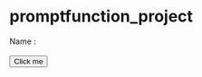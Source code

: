 # promptfunction_project

<body>
        Name : <i id="result"></i> <br> <br>
        <button onclick="call()">Click me</button>
       <script>
        function call(){
       var name =   prompt("Enter your name" , " ");
       //  document.write(result);
         document.getElementById('result').innerHTML = name;
        }
       </script>
</body>
